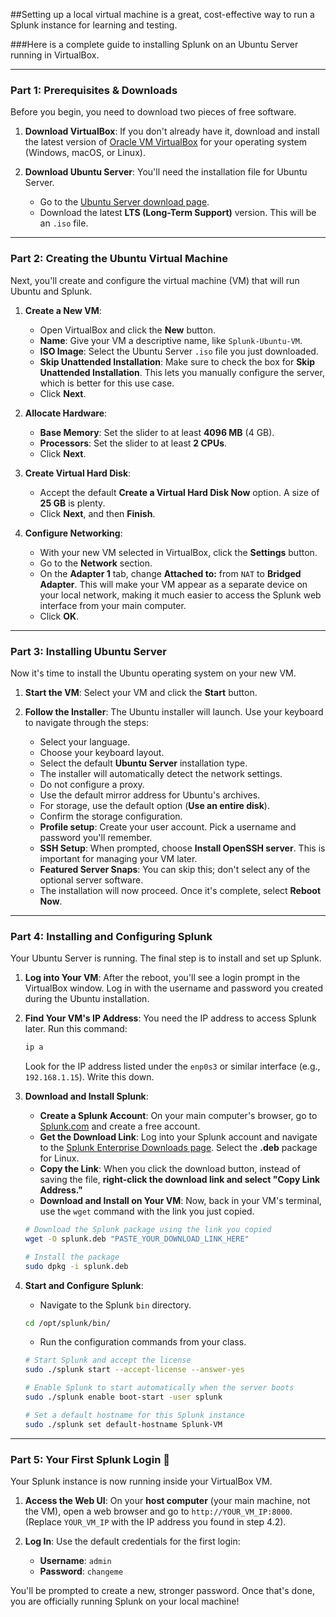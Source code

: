 ##Setting up a local virtual machine is a great, cost-effective way to run a Splunk instance for learning and testing.

###Here is a complete guide to installing Splunk on an Ubuntu Server running in VirtualBox.

-----

### **Part 1: Prerequisites & Downloads**

Before you begin, you need to download two pieces of free software.

1.  **Download VirtualBox**: If you don't already have it, download and install the latest version of [Oracle VM VirtualBox](https://www.virtualbox.org/wiki/Downloads) for your operating system (Windows, macOS, or Linux).

2.  **Download Ubuntu Server**: You'll need the installation file for Ubuntu Server.

      * Go to the [Ubuntu Server download page](https://ubuntu.com/download/server).
      * Download the latest **LTS (Long-Term Support)** version. This will be an `.iso` file.

-----

### **Part 2: Creating the Ubuntu Virtual Machine**

Next, you'll create and configure the virtual machine (VM) that will run Ubuntu and Splunk.

1.  **Create a New VM**:

      * Open VirtualBox and click the **New** button.
      * **Name**: Give your VM a descriptive name, like `Splunk-Ubuntu-VM`.
      * **ISO Image**: Select the Ubuntu Server `.iso` file you just downloaded.
      * **Skip Unattended Installation**: Make sure to check the box for **Skip Unattended Installation**. This lets you manually configure the server, which is better for this use case.
      * Click **Next**.

2.  **Allocate Hardware**:

      * **Base Memory**: Set the slider to at least **4096 MB** (4 GB).
      * **Processors**: Set the slider to at least **2 CPUs**.
      * Click **Next**.

3.  **Create Virtual Hard Disk**:

      * Accept the default **Create a Virtual Hard Disk Now** option. A size of **25 GB** is plenty.
      * Click **Next**, and then **Finish**.

4.  **Configure Networking**:

      * With your new VM selected in VirtualBox, click the **Settings** button.
      * Go to the **Network** section.
      * On the **Adapter 1** tab, change **Attached to:** from `NAT` to **Bridged Adapter**. This will make your VM appear as a separate device on your local network, making it much easier to access the Splunk web interface from your main computer.
      * Click **OK**.

-----

### **Part 3: Installing Ubuntu Server**

Now it's time to install the Ubuntu operating system on your new VM.

1.  **Start the VM**: Select your VM and click the **Start** button.

2.  **Follow the Installer**: The Ubuntu installer will launch. Use your keyboard to navigate through the steps:

      * Select your language.
      * Choose your keyboard layout.
      * Select the default **Ubuntu Server** installation type.
      * The installer will automatically detect the network settings.
      * Do not configure a proxy.
      * Use the default mirror address for Ubuntu's archives.
      * For storage, use the default option (**Use an entire disk**).
      * Confirm the storage configuration.
      * **Profile setup**: Create your user account. Pick a username and password you'll remember.
      * **SSH Setup**: When prompted, choose **Install OpenSSH server**. This is important for managing your VM later.
      * **Featured Server Snaps**: You can skip this; don't select any of the optional server software.
      * The installation will now proceed. Once it's complete, select **Reboot Now**.

-----

### **Part 4: Installing and Configuring Splunk**

Your Ubuntu Server is running. The final step is to install and set up Splunk.

1.  **Log into Your VM**: After the reboot, you'll see a login prompt in the VirtualBox window. Log in with the username and password you created during the Ubuntu installation.

2.  **Find Your VM's IP Address**: You need the IP address to access Splunk later. Run this command:

    ```bash
    ip a
    ```

    Look for the IP address listed under the `enp0s3` or similar interface (e.g., `192.168.1.15`). Write this down.

3.  **Download and Install Splunk**:

      * **Create a Splunk Account**: On your main computer's browser, go to [Splunk.com](https://www.splunk.com/) and create a free account.
      * **Get the Download Link**: Log into your Splunk account and navigate to the [Splunk Enterprise Downloads page](https://www.splunk.com/en_us/download/splunk-enterprise.html). Select the **.deb** package for Linux.
      * **Copy the Link**: When you click the download button, instead of saving the file, **right-click the download link and select "Copy Link Address."**
      * **Download and Install on Your VM**: Now, back in your VM's terminal, use the `wget` command with the link you just copied.

    <!-- end list -->

    ```bash
    # Download the Splunk package using the link you copied
    wget -O splunk.deb "PASTE_YOUR_DOWNLOAD_LINK_HERE"

    # Install the package
    sudo dpkg -i splunk.deb
    ```

4.  **Start and Configure Splunk**:

      * Navigate to the Splunk `bin` directory.

    <!-- end list -->

    ```bash
    cd /opt/splunk/bin/
    ```

      * Run the configuration commands from your class.

    <!-- end list -->

    ```bash
    # Start Splunk and accept the license
    sudo ./splunk start --accept-license --answer-yes

    # Enable Splunk to start automatically when the server boots
    sudo ./splunk enable boot-start -user splunk

    # Set a default hostname for this Splunk instance
    sudo ./splunk set default-hostname Splunk-VM
    ```

-----

### **Part 5: Your First Splunk Login 🎉**

Your Splunk instance is now running inside your VirtualBox VM.

1.  **Access the Web UI**: On your **host computer** (your main machine, not the VM), open a web browser and go to `http://YOUR_VM_IP:8000`. (Replace `YOUR_VM_IP` with the IP address you found in step 4.2).

2.  **Log In**: Use the default credentials for the first login:

      * **Username**: `admin`
      * **Password**: `changeme`

You'll be prompted to create a new, stronger password. Once that's done, you are officially running Splunk on your local machine\!